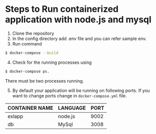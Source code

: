 # Steps to Run containerized application with node.js and mysql

1. Clone the repository
2. In the config directory add .env file and you can refer sample env.
3. Run command 
```sh
$ docker-compose --build
```
4. Check for the running processes using 
```sh
$ docker-compose ps.
```
There must be two processes running.

5. By default your application will be running on following ports. If you want to change ports change in `docker-compose.yml` file.


| CONTAINER NAME | LANGUAGE | PORT |
| --- | --- | --- |
| exlapp | node.js | 9002 |
| db | MySql | 3008 |


